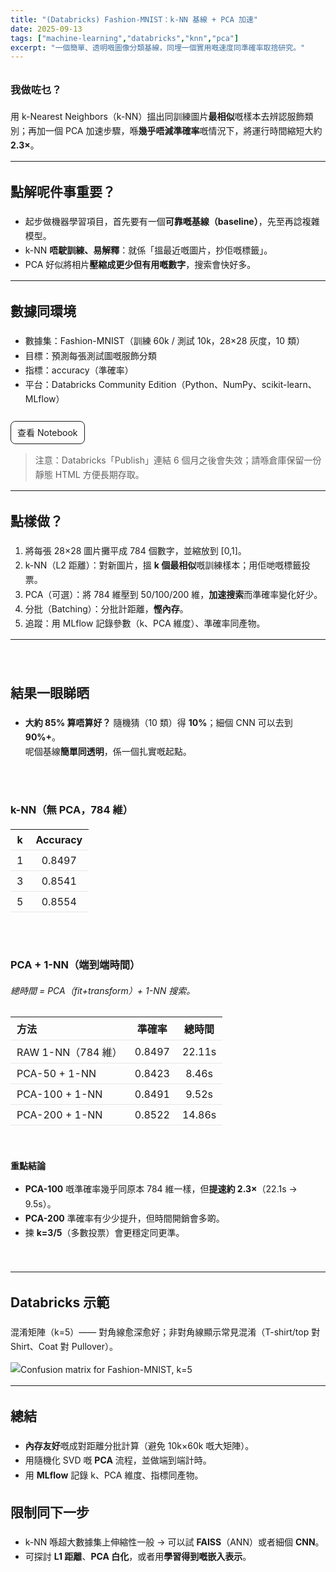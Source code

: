```yaml
---
title: "(Databricks) Fashion-MNIST：k-NN 基線 + PCA 加速"
date: 2025-09-13
tags: ["machine-learning","databricks","knn","pca"]
excerpt: "一個簡單、透明嘅圖像分類基線，同埋一個實用嘅速度同準確率取捨研究。"
---
```


<style>
/* Scoped to this page */
.proj { line-height: 1.65; }
.proj h2, .proj h3 { margin-top: 2rem; }
.proj .spacer { height: 10px; }
.proj .table-wrap { overflow-x: auto; }
.proj .table-wrap table { min-width: 520px; border-collapse: collapse; }
.proj table th, .proj table td { padding: 6px 10px; border-bottom: 1px solid #e5e7eb; text-align: left; }
.proj .btn { display:inline-block; padding:6px 10px; border:1px solid currentColor; border-radius:8px; text-decoration:none; }
.proj .btn:hover { background: rgba(0,0,0,0.05); }
</style>

<div class="proj">

### 我做咗乜？
用 k-Nearest Neighbors（k-NN）搵出同訓練圖片**最相似**嘅樣本去辨認服飾類別；再加一個 PCA 加速步驟，喺**幾乎唔減準確率**嘅情況下，將運行時間縮短大約 **2.3×**。

---

## 點解呢件事重要？
- 起步做機器學習項目，首先要有一個**可靠嘅基線（baseline）**，先至再諗複雜模型。  
- k-NN **唔駛訓練、易解釋**：就係「搵最近嘅圖片，抄佢嘅標籤」。  
- PCA 好似將相片**壓縮成更少但有用嘅數字**，搜索會快好多。

---

## 數據同環境
- 數據集：Fashion-MNIST（訓練 60k / 測試 10k，28×28 灰度，10 類）  
- 目標：預測每張測試圖嘅服飾分類  
- 指標：accuracy（準確率）  
- 平台：Databricks Community Edition（Python、NumPy、scikit-learn、MLflow）

<div class="spacer"></div>
<a class="btn" href="https://databricks-prod-cloudfront.cloud.databricks.com/public/4027ec902e239c93eaaa8714f173bcfc/1262134940925609/2502558802654417/3858847372272760/latest.html" target="_blank" rel="noreferrer">查看 Notebook</a>

> 注意：Databricks「Publish」連結 6 個月之後會失效；請喺倉庫保留一份靜態 HTML 方便長期存取。

---

## 點樣做？
1) 將每張 28×28 圖片攤平成 784 個數字，並縮放到 [0,1]。  
2) k-NN（L2 距離）：對新圖片，搵 **k 個最相似**嘅訓練樣本；用佢哋嘅標籤投票。  
3) PCA（可選）：將 784 維壓到 50/100/200 維，**加速搜索**而準確率變化好少。  
4) 分批（Batching）：分批計距離，**慳內存**。  
5) 追蹤：用 MLflow 記錄參數（k、PCA 維度）、準確率同產物。

---
<br />

## 結果一眼睇晒
- **大約 85% 算唔算好？** 隨機猜（10 類）得 **10%**；細個 CNN 可以去到 **90%+**。  
  呢個基線**簡單同透明**，係一個扎實嘅起點。

<br />

### k-NN（無 PCA，784 維）

| k | Accuracy |
|:-:|:-------:|
| 1 | 0.8497 |
| 3 | 0.8541 |
| 5 | 0.8554 |

<br />

### PCA + 1-NN（端到端時間）  
*總時間 = PCA（fit+transform）+ 1-NN 搜索。*

<div class="table-wrap">

| 方法                | 準確率 | 總時間   |
|---------------------|:-----:|:--------:|
| RAW 1-NN（784 維）  | 0.8497 | 22.11s   |
| PCA-50 + 1-NN       | 0.8423 | 8.46s    |
| PCA-100 + 1-NN      | 0.8491 | 9.52s    |
| PCA-200 + 1-NN      | 0.8522 | 14.86s   |

</div>

<br />

**重點結論**
- **PCA-100** 嘅準確率幾乎同原本 784 維一樣，但**提速約 2.3×**（22.1s → 9.5s）。  
- **PCA-200** 準確率有少少提升，但時間開銷會多啲。  
- 揀 **k=3/5**（多數投票）會更穩定同更準。

<br />

---

## Databricks 示範
混淆矩陣（k=5）—— 對角線愈深愈好；非對角線顯示常見混淆（T-shirt/top 對 Shirt、Coat 對 Pullover）。

![Confusion matrix for Fashion-MNIST, k=5](/images/projects/project3/1.png)

---

## 總結
- **內存友好**嘅成對距離分批計算（避免 10k×60k 嘅大矩陣）。  
- 用隨機化 SVD 嘅 **PCA** 流程，並做端到端計時。  
- 用 **MLflow** 記錄 k、PCA 維度、指標同產物。

## 限制同下一步
- k-NN 喺超大數據集上伸縮性一般 → 可以試 **FAISS**（ANN）或者細個 **CNN**。  
- 可探討 **L1 距離**、**PCA 白化**，或者用**學習得到嘅嵌入表示**。

</div>
